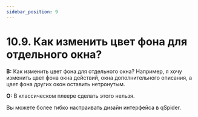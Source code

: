 ```yaml
---
sidebar_position: 9
---
```


# 10.9. Как изменить цвет фона для отдельного окна?
<!-- [:faq_10_09] -->

**В:** Как изменить цвет фона для отдельного окна?
    Например, я хочу изменить цвет фона окна действий, окна дополнительного описания, а цвет фона других окон оставить нетронутым.

**О:**
В классическом плеере сделать этого нельзя.

Вы можете более гибко настраивать дизайн интерфейса в qSpider.
